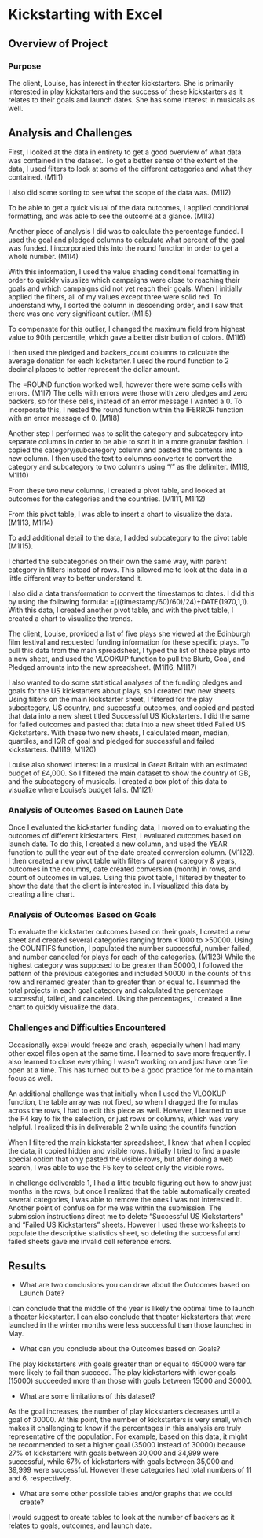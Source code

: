 # Kickstarting with Excel

## Overview of Project

### Purpose
The client, Louise, has interest in theater kickstarters. She is primarily interested in play kickstarters and the success of these kickstarters as it relates to their goals and launch dates. She has some interest in musicals as well.
## Analysis and Challenges
First, I looked at the data in entirety to get a good overview of what data was contained in the dataset. To get a better sense of the extent of the data, I used filters to look at some of the different categories and what they contained. (M1I1)

I also did some sorting to see what the scope of the data was. (M1I2)

To be able to get a quick visual of the data outcomes, I applied conditional formatting, and was able to see the outcome at a glance. (M1I3)

Another piece of analysis I did was to calculate the percentage funded. I used the goal and pledged columns to calculate what percent of the goal was funded. I incorporated this into the round function in order to get a whole number. (M1I4)

With this information, I used the value shading conditional formatting in order to quickly visualize which campaigns were close to reaching their goals and which campaigns did not yet reach their goals. When I initially applied the filters, all of my values except three were solid red. To understand why, I sorted the column in descending order, and I saw that there was one very significant outlier. (M1I5)

To compensate for this outlier, I changed the maximum field from highest value to 90th percentile, which gave a better distribution of colors. (M1I6)

I then used the pledged and backers_count columns to calculate the average donation for each kickstarter. I used the round function to 2 decimal places to better represent the dollar amount.

The =ROUND function worked well, however there were some cells with errors. (M1I7) The cells with errors were those with zero pledges and zero backers, so for these cells, instead of an error message I wanted a 0. To incorporate this, I nested the round function within the IFERROR function with an error message of 0. (M1I8)

Another step I performed was to split the category and subcategory into separate columns in order to be able to sort it in a more granular fashion. I copied the category/subcategory column and pasted the contents into a new column. I then used the text to columns converter to convert the category and subcategory to two columns using “/” as the delimiter. (M1I9, M1I10)

From these two new columns, I created a pivot table, and looked at outcomes for the categories and the countries. (M1I11, M1I12)

From this pivot table, I was able to insert a chart to visualize the data. (M1I13, M1I14)

To add additional detail to the data, I added subcategory to the pivot table (M1I15).

I charted the subcategories on their own the same way, with parent category in filters instead of rows. This allowed me to look at the data in a little different way to better understand it.

I also did a data transformation to convert the timestamps to dates. I did this by using the following formula: =(((timestamp/60)/60)/24)+DATE(1970,1,1). With this data, I created another pivot table, and with the pivot table, I created a chart to visualize the trends.

The client, Louise, provided a list of five plays she viewed at the Edinburgh film festival and requested funding information for these specific plays. To pull this data from the main spreadsheet, I typed the list of these plays into a new sheet, and used the VLOOKUP function to pull the Blurb, Goal, and Pledged amounts into the new spreadsheet. (M1I16, M1I17)

I also wanted to do some statistical analyses of the funding pledges and goals for the US kickstarters about plays, so I created two new sheets. Using filters on the main kickstarter sheet, I filtered for the play subcategory, US country, and successful outcomes, and copied and pasted that data into a new sheet titled Successful US Kickstarters. I did the same for failed outcomes and pasted that data into a new sheet titled Failed US Kickstarters. With these two new sheets, I calculated mean, median, quartiles, and IQR of goal and pledged for successful and failed kickstarters. (M1I19, M1I20)

Louise also showed interest in a musical in Great Britain with an estimated budget of £4,000. So I filtered the main dataset to show the country of GB, and the subcategory of musicals. I created a box plot of this data to visualize where Louise’s budget falls. (M1I21)
### Analysis of Outcomes Based on Launch Date

Once I evaluated the kickstarter funding data, I moved on to evaluating the outcomes of different kickstarters. First, I evaluated outcomes based on launch date. To do this, I created a new column, and used the YEAR function to pull the year out of the date created conversion column. (M1I22). I then created a new pivot table with filters of parent category & years, outcomes in the columns, date created conversion (month) in rows, and count of outcomes in values. Using this pivot table, I filtered by theater to show the data that the client is interested in. I visualized this data by creating a line chart.
### Analysis of Outcomes Based on Goals

To evaluate the kickstarter outcomes based on their goals, I created a new sheet and created several categories ranging from <1000 to >50000. Using the COUNTIFS function, I populated the number successful, number failed, and number canceled for plays for each of the categories. (M1I23) While the highest category was supposed to be greater than 50000, I followed the pattern of the previous categories and included 50000 in the counts of this row and renamed greater than to greater than or equal to. I summed the total projects in each goal category and calculated the percentage successful, failed, and canceled. Using the percentages, I created a line chart to quickly visualize the data.
### Challenges and Difficulties Encountered

Occasionally excel would freeze and crash, especially when I had many other excel files open at the same time. I learned to save more frequently. I also learned to close everything I wasn’t working on and just have one file open at a time. This has turned out to be a good practice for me to maintain focus as well.

An additional challenge was that initially when I used the VLOOKUP function, the table array was not fixed, so when I dragged the formulas across the rows, I had to edit this piece as well. However, I learned to use the F4 key to fix the selection, or just rows or columns, which was very helpful. I realized this in deliverable 2 while using the countifs function

When I filtered the main kickstarter spreadsheet, I knew that when I copied the data, it copied hidden and visible rows. Initially I tried to find a paste special option that only pasted the visible rows, but after doing a web search, I was able to use the F5 key to select only the visible rows.

In challenge deliverable 1, I had a little trouble figuring out how to show just months in the rows, but once I realized that the table automatically created several categories,
I was able to remove the ones I was not interested it.
Another point of confusion for me was within the submission. The submission instructions direct me to delete “Successful US Kickstarters” and “Failed US Kickstarters” sheets. However I used these worksheets to populate the descriptive statistics sheet, so deleting the successful and failed sheets gave me invalid cell reference errors.

## Results

- What are two conclusions you can draw about the Outcomes based on Launch Date?

I can conclude that the middle of the year is likely the optimal time to launch a theater kickstarter. I can also conclude that theater kickstarters that were launched in the winter months were less successful than those launched in May.

- What can you conclude about the Outcomes based on Goals?

The play kickstarters with goals greater than or equal to 450000 were far more likely to fail than succeed. The play kickstarters with lower goals (15000) succeeded more than those with goals between 15000 and 30000.

- What are some limitations of this dataset?

As the goal increases, the number of play kickstarters decreases until a goal of 30000. At this point, the number of kickstarters is very small, which makes it challenging to know if the percentages in this analysis are truly representative of the population. For example, based on this data, it might be recommended to set a higher goal (35000 instead of 30000) because 27% of kickstarters with goals between 30,000 and 34,999 were successful, while 67% of kickstarters with goals between 35,000 and 39,999 were successful. However these categories had total numbers of 11 and 6, respectively.

- What are some other possible tables and/or graphs that we could create?

I would suggest to create tables to look at the number of backers as it relates to goals, outcomes, and launch date. 

